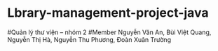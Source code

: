 # Lbrary-management-project-java
#Quản lý thư viện – nhóm 2
#Member
Nguyễn Văn An, Bùi Việt Quang, Nguyễn Thị Hà, Nguyễn Thu Phương, Đoàn Xuân Trường
